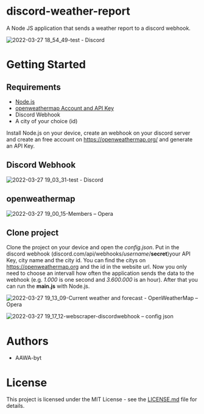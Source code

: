 # discord-weather-report
A Node JS application that sends a weather report to a discord webhook.

![2022-03-27 18_54_49-test - Discord](https://user-images.githubusercontent.com/76434239/160295729-e75cb5e2-687c-4206-bf15-7c84347184d0.png)


# Getting Started
## Requirements
- [Node.js](https://nodejs.org/en/download/)
- [openweathermap Account and API Key](https://openweathermap.org)
- Discord Webhook
- A city of your choice (id)

Install Node.js on your device, create an webhook on your discord server and 
create an free account on https://openweathermap.org/ and generate an API Key.

## Discord Webhook

![2022-03-27 19_03_31-test - Discord](https://user-images.githubusercontent.com/76434239/160295775-ec73426a-921c-4c15-82e3-63e746c3397f.png)

## openweathermap

![2022-03-27 19_00_15-Members – Opera](https://user-images.githubusercontent.com/76434239/160295792-e9e5ac39-8898-4ee9-b694-3c30dcba64f0.png)

## Clone project

Clone the project on your device and open the *config.json*. Put in the discord webhook (discord.com/api/webhooks/*username*/**secret**)your API Key, city name and the city id. 
You can find the citys on https://openweathermap.org and the id in the website url. Now you only need to choose an intervall how often the application 
sends the data to the webhook (e.g. *1.000* is one second and *3.600.000* is an hour). After that you can run the **main.js** with Node.js.

![2022-03-27 19_13_09-Сurrent weather and forecast - OpenWeatherMap – Opera](https://user-images.githubusercontent.com/76434239/160296018-b4b0d9bc-e1ef-4913-8c40-453ecb6da670.png)

![2022-03-27 19_17_12-webscraper-discordwebhook – config json](https://user-images.githubusercontent.com/76434239/160295859-afebe9a8-04b0-41ff-b835-fd37ee143194.png)


# Authors
- AAWA-byt

# License
This project is licensed under the MIT License - see the [LICENSE.md](https://github.com/AAWA-byt/discord-weather-report/blob/main/LICENSE) file for details.








